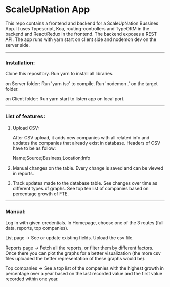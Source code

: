 # ScaleUpNation App
This repo contains a frontend and backend for a ScaleUpNation Bussines App. It uses Typescript, Koa, routing-controllers and TypeORM in the backend and React/Redux in the frontend. The backend exposes a REST API. The app runs with yarn start on client side and nodemon dev on the server side.

_______________________________________________________________________________

### Installation:

Clone this repository. Run yarn to install all libraries.

on Server folder: Run 'yarn tsc' to compile. Run 'nodemon .' on the target folder.

on Client folder: Run yarn start to listen app on local port.

_______________________________________________________________________________

### List of features:

1. Upload CSV:

   After CSV upload, it adds new companies with all related info and updates the companies that already exist in database. Headers of CSV have to be as follow:

    Name;Source;Business;Location;Info

2. Manual changes on the table. Every change is saved and can be viewed in reports.

3. Track updates made to the database table. See changes over time as different types of graphs. See top ten list of companies based on percentage growth of FTE.

_______________________________________________________________________________

### Manual:

Log in with given credentials. In Homepage, choose one of the 3 routes (full data, reports, top companies).

List page -> See or update existing fields. Upload the csv file.

Reports page -> Fetch all the reports, or filter them by different factors. Once there you can plot the graphs for a better visualization (the more csv files uploaded the better representation of these graphs would be).

Top companies -> See a top list of the companies with the highest growth in percentage over a year based on the last recorded value and the first value recorded within one year.
